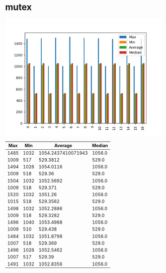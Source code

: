 # mutex
![mutex](mutex.png)

| Max  | Min  | Average            | Median |
| ---- | ---- | ------------------ | ------ |
| 1485 | 1032 | 1054.2437410071943 | 1056.0 |
| 1009 | 517  | 529.3812           | 529.0  |
| 1494 | 1026 | 1054.0116          | 1056.0 |
| 1009 | 518  | 529.36             | 529.0  |
| 1504 | 1032 | 1052.5692          | 1056.0 |
| 1009 | 518  | 529.371            | 529.0  |
| 1520 | 1032 | 1051.26            | 1056.0 |
| 1015 | 518  | 529.3562           | 529.0  |
| 1498 | 1032 | 1052.2886          | 1056.0 |
| 1009 | 518  | 529.3282           | 529.0  |
| 1496 | 1040 | 1053.4988          | 1056.0 |
| 1009 | 510  | 529.438            | 529.0  |
| 1484 | 1032 | 1051.8798          | 1056.0 |
| 1007 | 518  | 529.369            | 529.0  |
| 1496 | 1026 | 1052.5462          | 1056.0 |
| 1007 | 517  | 529.39             | 529.0  |
| 1491 | 1032 | 1052.8356          | 1056.0 |
